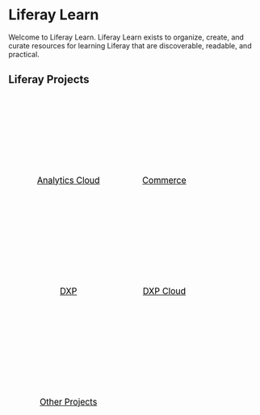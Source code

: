 <style>
.projects li a {
    float: left;
    width: 130px;
    height: 20px;
    text-align: center;
    margin: 10px 30px;
    padding: 150px 0 30px 0;
    background-position: 0 50%;
    background-size: 130px auto;
    background-repeat: no-repeat;
    font-size: 120%;
    color: black;
}
.projects li {
    list-style: none;
}
</style>

# Liferay Learn

Welcome to Liferay Learn. Liferay Learn exists to organize, create, and curate resources for learning Liferay that are discoverable, readable, and practical.

## Liferay Projects

<ul class="premium-projects projects">
    <li><a href="analytics-cloud/" style="background-image: url(./images/analytics-cloud-icon.svg)">Analytics Cloud</a></li>
    <li><a href="Commerce/Welcome-to-Liferay-Commerce/" style="background-image: url(https://liferay.dev/documents/14/110203810/commerce-logo-150x150.png/71e37ca4-61f5-9e70-a679-89cb4518faa1?t=1553617491021)">Commerce</a></li>
    <li><a href="dxp/" style="background-image: url(./images/dxp-icon.svg)">DXP</a></li>
    <li><a href="dxp-cloud/" style="background-image: url(./images/dxp-icon.svg)">DXP Cloud</a></li>
    <li><a href="other-projects/" style="background-image: url(https://liferay.dev/documents/14/110203810/liferay-marketplace.png/65c35158-e713-3bcb-1789-c2dcedb035c8?t=1522126882521)">Other Projects</a></li>
</ul>
<div style="clear: both; padding-bottom: 20px;"></div>
